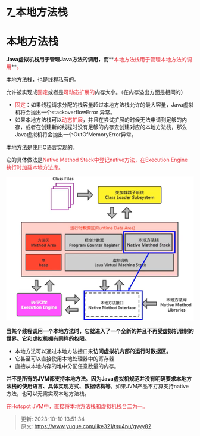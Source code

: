 # 7_本地方法栈

# 本地方法栈


**Java虚拟机栈用于管理Java方法的调用，而****<font style="color:#E8323C;">本地方法栈用于管理本地方法的调用</font>**<font style="color:#E8323C;">。</font>



本地方法栈，也是线程私有的。



允许被实现成<font style="color:#E8323C;">固定</font>或者是<font style="color:#E8323C;">可动态扩展的</font>内存大小。（在内存溢出方面是相同的）



+ <font style="color:#E8323C;">固定</font>：如果线程请求分配的栈容量超过本地方法栈允许的最大容量，Java虚拟机将会抛出一个stackoverflowError 异常。
+ 如果本地方法栈可以<font style="color:#E8323C;">动态扩展</font>，并且在尝试扩展的时候无法申请到足够的内存，或者在创建新的线程时没有足够的内存去创建对应的本地方法栈，那么Java虚拟机将会抛出一个OutOfMemoryError异常。



本地方法是使用C语言实现的。



它的具体做法是<font style="color:#E8323C;">Native Method Stack中登记native方法，在Execution Engine 执行时加载本地方法库。</font>



![1656422432961-cf9e1636-78ae-4b3f-b447-88beb9c00ac5.png](./img/kl1LUC1Se9e20LcP/1656422432961-cf9e1636-78ae-4b3f-b447-88beb9c00ac5-328805.png)



**当某个线程调用一个本地方法时，它就进入了一个全新的并且不再受虚拟机限制的世界。它和虚拟机拥有同样的权限。**

+ 本地方法可以通过本地方法接口来**访问虚拟机内部的运行时数据区。**
+ 它甚至可以直接使用本地处理器中的寄存器
+ 直接从本地内存的堆中分配任意数量的内存。



**并不是所有的JVM都支持本地方法。因为Java虚拟机规范并没有明确要求本地方法栈的使用语言、具体实现方式、数据结构等**。如果JVM产品不打算支持native方法，也可以无需实现本地方法栈。



<font style="color:#E8323C;">在Hotspot JVM中，直接将本地方法栈和虚拟机栈合二为一。	</font>



> 更新: 2023-10-10 13:51:34  
> 原文: <https://www.yuque.com/like321/tsu4pu/gyyy82>